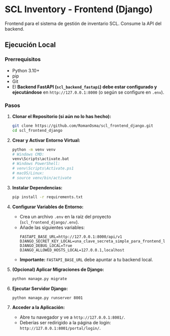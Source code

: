 # SCL Inventory - Frontend (Django)

Frontend para el sistema de gestión de inventario SCL. Consume la API del backend.

## Ejecución Local

### Prerrequisitos
*   Python 3.10+
*   pip
*   Git
*   El **Backend FastAPI (`scl_backend_fastapi`) debe estar configurado y ejecutándose** en `http://127.0.0.1:8000` (o según se configure en `.env`).

### Pasos

1.  **Clonar el Repositorio (si aún no lo has hecho):**
    ```bash
    git clone https://github.com/RomanOsma/scl_frontend_django.git
    cd scl_frontend_django
    ```

2.  **Crear y Activar Entorno Virtual:**
    ```bash
    python -m venv venv
    # Windows CMD:
    venv\Scripts\activate.bat
    # Windows PowerShell:
    # venv\Scripts\Activate.ps1
    # macOS/Linux:
    # source venv/bin/activate
    ```

3.  **Instalar Dependencias:**
    ```bash
    pip install -r requirements.txt
    ```

4.  **Configurar Variables de Entorno:**
    *   Crea un archivo `.env` en la raíz del proyecto (`scl_frontend_django/.env`).
    *   Añade las siguientes variables:
        ```env
        FASTAPI_BASE_URL=http://127.0.0.1:8000/api/v1
        DJANGO_SECRET_KEY_LOCAL=una_clave_secreta_simple_para_frontend_local
        DJANGO_DEBUG_LOCAL=True
        DJANGO_ALLOWED_HOSTS_LOCAL=127.0.0.1,localhost
        ```
    *   **Importante:** `FASTAPI_BASE_URL` debe apuntar a tu backend local.

5.  **(Opcional) Aplicar Migraciones de Django:**
    ```bash
    python manage.py migrate
    ```

6.  **Ejecutar Servidor Django:**
    ```bash
    python manage.py runserver 8001
    ```

7.  **Acceder a la Aplicación:**
    *   Abre tu navegador y ve a `http://127.0.0.1:8001/`.
    *   Deberías ser redirigido a la página de login: `http://127.0.0.1:8001/portal/login/`.